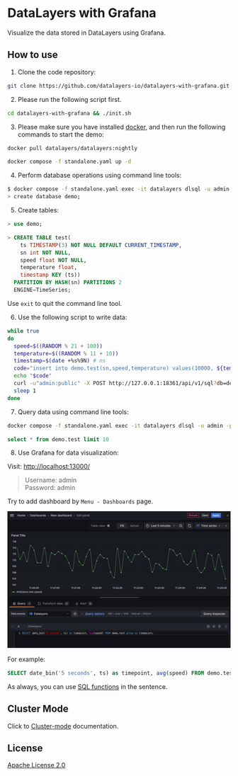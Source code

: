 # DataLayers with Grafana
Visualize the data stored in DataLayers using Grafana.

## How to use

1. Clone the code repository:

  ```bash
  git clone https://github.com/datalayers-io/datalayers-with-grafana.git
  ```
  
2. Please run the following script first.

``` bash
cd datalayers-with-grafana && ./init.sh
```

3. Please make sure you have installed [docker](https://www.docker.com/), and then run the following commands to start the demo:

``` bash
docker pull datalayers/datalayers:nightly
```

``` bash
docker compose -f standalone.yaml up -d
```

4. Perform database operations using command line tools:

```bash
$ docker compose -f standalone.yaml exec -it datalayers dlsql -u admin -p public
> create database demo;
```

5. Create tables:

```sql
> use demo;
```

```sql
> CREATE TABLE test(
    ts TIMESTAMP(3) NOT NULL DEFAULT CURRENT_TIMESTAMP,
    sn int NOT NULL,
    speed float NOT NULL,
    temperature float,
    timestamp KEY (ts))
  PARTITION BY HASH(sn) PARTITIONS 2
  ENGINE=TimeSeries;
```
Use `exit` to quit the command line tool.

6. Use the following script to write data:

```bash
while true
do
  speed=$((RANDOM % 21 + 100))
  temperature=$((RANDOM % 11 + 10))
  timestamp=$(date +%s%9N) # ns
  code="insert into demo.test(sn,speed,temperature) values(10000, ${temperature}, ${speed})"
  echo "$code"
  curl -u"admin:public" -X POST http://127.0.0.1:18361/api/v1/sql?db=demo -H 'Content-Type: application/binary' -d "$code" -s -o /dev/null
  sleep 1
done
```

7. Query data using command line tools:

```bash
docker compose -f standalone.yaml exec -it datalayers dlsql -u admin -p public
```

```sql
select * from demo.test limit 10
```

8. Use Grafana for data visualization:

Visit: [http://localhost:13000/](http://localhost:13000/)

> Username: admin <br> Password: admin


Try to add dashboard by `Menu - Dashboards` page.

![add dashboard](./static/images/dashboard.jpg)

For example:

```sql
SELECT date_bin('5 seconds', ts) as timepoint, avg(speed) FROM demo.test group by timepoint;
```
As always, you can use [SQL functions](https://docs.datalayers.cn/datalayers/latest/sql-reference/sql-functions.html) in the sentence.

## Cluster Mode
Click to [Cluster-mode](./README_CLUSTER.md) documentation.

## License

[Apache License 2.0](./LICENSE)


